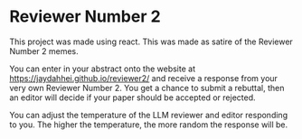 # Reviewer Number 2

This project was made using react. This was made as satire of the Reviewer Number 2 memes. 

You can enter in your abstract onto the website at https://jaydahhei.github.io/reviewer2/ and receive a response from your very own Reviewer Number  2. You get a chance to submit a rebuttal, then an editor will decide if your paper should be accepted or rejected.

You can adjust the temperature of the LLM reviewer and editor responding to you. The higher the temperature, the more random the response will be.